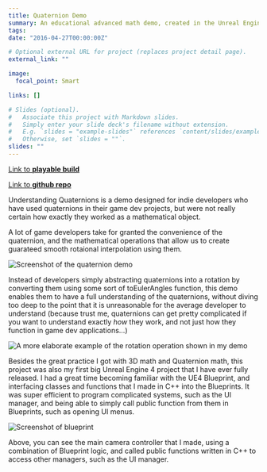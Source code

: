 ```yaml
---
title: Quaternion Demo
summary: An educational advanced math demo, created in the Unreal Engine.
tags:
date: "2016-04-27T00:00:00Z"

# Optional external URL for project (replaces project detail page).
external_link: ""

image:
  focal_point: Smart

links: []

# Slides (optional).
#   Associate this project with Markdown slides.
#   Simply enter your slide deck's filename without extension.
#   E.g. `slides = "example-slides"` references `content/slides/example-slides.md`.
#   Otherwise, set `slides = ""`.
slides: ""
---
```

[Link to **playable build**](https://mbarba.itch.io/understanding-quaternions)

[Link to **github repo**](https://github.com/mvbarba/UnderstandingQuaternions)

Understanding Quaternions is a demo designed for indie developers who have used quaternions in their game dev projects, but were not really certain how exactly they worked as a mathematical object. 

A lot of game developers take for granted the convenience of the quaternion, and the mathematical operations that allow us to create guarateed smooth rotaional interpolation using them. 

![Screenshot of the quaternion demo](/img/quaternion/quat1.png)

Instead of developers simply abstracting quaternions into a rotation by converting them using some sort of toEulerAngles function, this demo enables them to have a full understanding of the quaternions, without diving too deep to the point that it is unreasonable for the average developer to understand (because trust me, quaternions can get pretty complicated if you want to understand exactly *how* they work, and not just how they function in game dev applications...)

![A more elaborate example of the rotation operation shown in my demo](/img/quaternion/rotation.PNG)

Besides the great practice I got with 3D math and Quaternion math, this project was also my first big Unreal Engine 4 project that I have ever fully released. I had a great time becoming familiar with the UE4 Blueprint, and interfacing classes and functions that I made in C++ into the Blueprints. It was super efficient to program complicated systems, such as the UI manager, and being able to simply call public function from them in Blueprints, such as opening UI menus. 

![Screenshot of blueprint](/img/quaternion/bp.png)

Above, you can see the main camera controller that I made, using a combination of Blueprint logic, and called public functions written in C++ to access other managers, such as the UI manager. 